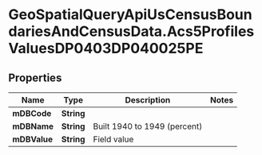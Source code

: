 # GeoSpatialQueryApiUsCensusBoundariesAndCensusData.Acs5ProfilesValuesDP0403DP040025PE

## Properties

Name | Type | Description | Notes
------------ | ------------- | ------------- | -------------
**mDBCode** | **String** |  | 
**mDBName** | **String** | Built 1940 to 1949 (percent) | 
**mDBValue** | **String** | Field value | 


